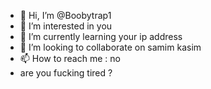 - 👋 Hi, I’m @Boobytrap1
- 👀 I’m interested in you
- 🌱 I’m currently learning your ip address
- 💞️ I’m looking to collaborate on samim kasim
- 📫 How to reach me : no
- are you fucking tired ?

<!---
Boobytrap1/Boobytrap1 is a ✨ special ✨ repository because its `README.md` (this file) appears on your GitHub profile.
You can click the Preview link to take a look at your changes.
--->
